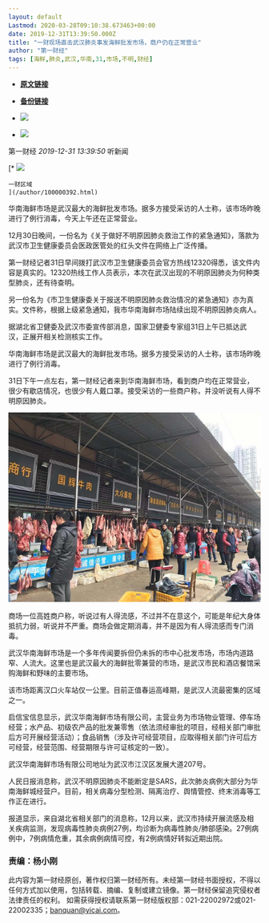 ```yaml
---
layout: default
Lastmod: 2020-03-28T09:10:38.673463+00:00
date: 2019-12-31T13:39:50.000Z
title: "一财现场直击武汉肺炎事发海鲜批发市场，商户仍在正常营业"
author: "第一财经"
tags: [海鲜,肺炎,武汉,华南,31,市场,不明,财经]
---
```


* [**原文链接**](https://www.yicai.com/news/100452223.html)
* [**备份链接**](https://archive.li/wip/uCdwc)


*   ![](/images/post/7306775ed317d2079c232e9eba97d55b.jpg)
*   ![](/images/post/30ec62934072bd5f3313cd90958318fa.jpg)

第一财经 _2019-12-31 13:39:50_ 听新闻

[*   ![](/images/post/6bc1a4a18f2bc60e672609a175b09b3d.jpg)
    
    一财区域
    ](/author/100000392.html)

华南海鲜市场是武汉最大的海鲜批发市场。据多方接受采访的人士称，该市场昨晚进行了例行消毒，今天上午还在正常营业。

12月30日晚间，一份名为《关于做好不明原因肺炎救治工作的紧急通知》，落款为武汉市卫生健康委员会医政医管处的红头文件在网络上广泛传播。

第一财经记者31日早间拨打武汉市卫生健康委员会官方热线12320得悉，该文件内容是真实的。12320热线工作人员表示，本次在武汉出现的不明原因肺炎为何种类型肺炎，还有待查明。

另一份名为《市卫生健康委关于报送不明原因肺炎救治情况的紧急通知》亦为真实。文件称，根据上级紧急通知，我市华南海鲜市场陆续出现不明原因肺炎病人。

据湖北省卫健委及武汉市委宣传部消息，国家卫健委专家组31日上午已抵达武汉，正展开相关检测核实工作。

华南海鲜市场是武汉最大的海鲜批发市场。据多方接受采访的人士称，该市场昨晚进行了例行消毒。

31日下午一点左右，第一财经记者来到华南海鲜市场，看到商户均在正常营业，很少有歇店情况，也很少有人戴口罩。接受采访的一些商户称，并没听说有人得不明原因肺炎。

![](/images/post/2eefcbdeec696088d6e16bd8a3196f4c.jpg)

商场一位高姓商户称，听说过有人得流感，不过并不在意这个，可能是年纪大身体抵抗力弱，听说并不严重。商场会做定期消毒，并不是因为有人得流感而专门消毒。

武汉华南海鲜市场是一个多年传闻要拆但仍未拆的市中心批发市场，市场内道路窄、人流大。这里也是武汉最大的海鲜批零兼营的市场，是武汉市民和酒店餐馆采购海鲜和野味的主要市场。

该市场距离汉口火车站仅一公里。目前正值春运高峰期，是武汉人流最密集的区域之一。

启信宝信息显示，武汉华南海鲜市场有限公司，主营业务为市场物业管理、停车场经营；水产品、初级农产品的批发兼零售（依法须经审批的项目，经相关部门审批后方可开展经营活动）；食品销售（涉及许可经营项目，应取得相关部门许可后方可经营，经营范围、经营期限与许可证核定的一致）。

武汉华南海鲜市场有限公司地址为武汉市江汉区发展大道207号。

人民日报消息称，武汉不明原因肺炎不能断定是SARS，此次肺炎病例大部分为华南海鲜城经营户。目前，相关病毒分型检测、隔离治疗、舆情管控、终末消毒等工作正在进行。

报道显示，来自湖北省相关部门的消息称，12月以来，武汉市持续开展流感及相关疾病监测，发现病毒性肺炎病例27例，均诊断为病毒性肺炎/肺部感染。27例病例中，7例病情危重，其余病例病情可控，有2例病情好转拟近期出院。

### 责编：杨小刚

此内容为第一财经原创，著作权归第一财经所有。未经第一财经书面授权，不得以任何方式加以使用，包括转载、摘编、复制或建立镜像。第一财经保留追究侵权者法律责任的权利。 如需获得授权请联系第一财经版权部：021-22002972或021-22002335；banquan@yicai.com。

